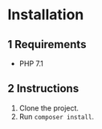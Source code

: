 # Installation

## 1 Requirements

- PHP 7.1

## 2 Instructions

1. Clone the project.
2. Run `composer install`.